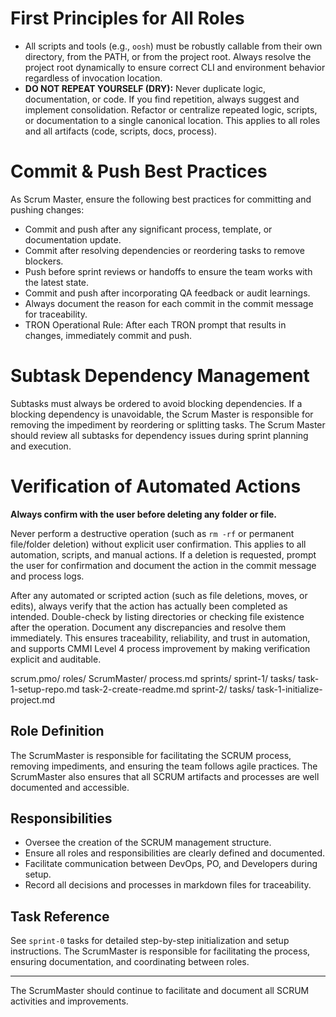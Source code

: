 
# First Principles for All Roles

- All scripts and tools (e.g., `oosh`) must be robustly callable from their own directory, from the PATH, or from the project root. Always resolve the project root dynamically to ensure correct CLI and environment behavior regardless of invocation location.
- **DO NOT REPEAT YOURSELF (DRY):** Never duplicate logic, documentation, or code. If you find repetition, always suggest and implement consolidation. Refactor or centralize repeated logic, scripts, or documentation to a single canonical location. This applies to all roles and all artifacts (code, scripts, docs, process).

# Commit & Push Best Practices

As Scrum Master, ensure the following best practices for committing and pushing changes:
- Commit and push after any significant process, template, or documentation update.
- Commit after resolving dependencies or reordering tasks to remove blockers.
- Push before sprint reviews or handoffs to ensure the team works with the latest state.
- Commit and push after incorporating QA feedback or audit learnings.
- Always document the reason for each commit in the commit message for traceability.
- TRON Operational Rule: After each TRON prompt that results in changes, immediately commit and push.
# Subtask Dependency Management

Subtasks must always be ordered to avoid blocking dependencies. If a blocking dependency is unavoidable, the Scrum Master is responsible for removing the impediment by reordering or splitting tasks. The Scrum Master should review all subtasks for dependency issues during sprint planning and execution.
# Verification of Automated Actions

**Always confirm with the user before deleting any folder or file.**

Never perform a destructive operation (such as `rm -rf` or permanent file/folder deletion) without explicit user confirmation. This applies to all automation, scripts, and manual actions. If a deletion is requested, prompt the user for confirmation and document the action in the commit message and process logs.

After any automated or scripted action (such as file deletions, moves, or edits), always verify that the action has actually been completed as intended. Double-check by listing directories or checking file existence after the operation. Document any discrepancies and resolve them immediately. This ensures traceability, reliability, and trust in automation, and supports CMMI Level 4 process improvement by making verification explicit and auditable.

scrum.pmo/
  roles/
    ScrumMaster/
      process.md
  sprints/
    sprint-1/
      tasks/
        task-1-setup-repo.md
        task-2-create-readme.md
    sprint-2/
      tasks/
        task-1-initialize-project.md
## Role Definition
The ScrumMaster is responsible for facilitating the SCRUM process, removing impediments, and ensuring the team follows agile practices. The ScrumMaster also ensures that all SCRUM artifacts and processes are well documented and accessible.

## Responsibilities
- Oversee the creation of the SCRUM management structure.
- Ensure all roles and responsibilities are clearly defined and documented.
- Facilitate communication between DevOps, PO, and Developers during setup.
- Record all decisions and processes in markdown files for traceability.

## Task Reference
See `sprint-0` tasks for detailed step-by-step initialization and setup instructions. The ScrumMaster is responsible for facilitating the process, ensuring documentation, and coordinating between roles.

---
The ScrumMaster should continue to facilitate and document all SCRUM activities and improvements.

